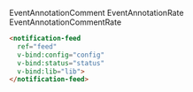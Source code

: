 
EventAnnotationComment
EventAnnotationRate
EventAnnotationCommentRate

````html
<notification-feed 
  ref="feed"
  v-bind:config="config"
  v-bind:status="status"
  v-bind:lib="lib">
</notification-feed>
````